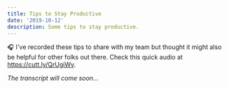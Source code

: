 ```yaml
---
title: Tips to Stay Productive
date: '2019-10-12'
description: Some tips to stay productive.
---
```


🎧 I've recorded these tips to share with my team but thought it might also be helpful for other folks out there. Check this quick audio at https://cutt.ly/QrUgiWv.

_The transcript will come soon..._
